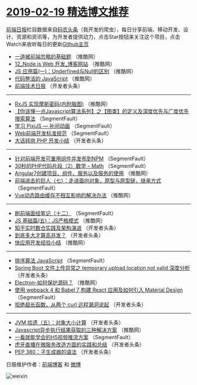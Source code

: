# [2019-02-19 精选博文推荐](https://toutiao.qdkfweb.cn/date/2019/02/19)

[前端日报](https://qdkfweb.cn/c/news)栏目数据来自[码农头条](https://toutiao.qdkfweb.cn/)（我开发的爬虫），每日分享前端、移动开发、设计、资源和资讯等，为开发者提供动力，点击Star按钮来关注这个项目，点击Watch来收听每日的更新[Github主页](https://github.com/kujian/frontendDaily)
* [一道被前端忽略的基础题](https://toutiao.qdkfweb.cn/101294.html) （推酷网）
* [12_Node.js Web 开发_博客网站](https://toutiao.qdkfweb.cn/101296.html) （推酷网）
* [JS 应用篇(一)：Underfined与Null的区别](https://toutiao.qdkfweb.cn/101293.html) （推酷网）
* [代码整洁的 JavaScript](https://toutiao.qdkfweb.cn/101286.html) （推酷网）
* [前端技术日报](https://toutiao.qdkfweb.cn/101238.html) （开发者头条）

***
* [RxJS 实现摩斯密码(内附脑图)](https://toutiao.qdkfweb.cn/101290.html) （推酷网）
* [【你该懂一点Javascript算法系列】之【图类】的定义及深度优先与广度优先搜索算法](https://toutiao.qdkfweb.cn/101228.html) （SegmentFault）
* [学习 PixiJS — 补间动画](https://toutiao.qdkfweb.cn/101222.html) （SegmentFault）
* [Web前端开发标准规范](https://toutiao.qdkfweb.cn/101223.html) （SegmentFault）
* [大话转岗 PHP 开发小结](https://toutiao.qdkfweb.cn/101235.html) （开发者头条）

***
* [针对前端开发可重用组件并发布到NPM](https://toutiao.qdkfweb.cn/101226.html) （SegmentFault）
* [30秒的PHP代码片段（2）数学 &#8211; Math](https://toutiao.qdkfweb.cn/101227.html) （SegmentFault）
* [Angular7创建项目、组件、服务以及服务的使用](https://toutiao.qdkfweb.cn/101288.html) （推酷网）
* [前端进击的巨人（七）：走进面向对象，原型与原型链，继承方式](https://toutiao.qdkfweb.cn/101217.html) （SegmentFault）
* [Vue动态路由缓存不相互影响的解决办法](https://toutiao.qdkfweb.cn/101289.html) （推酷网）

***
* [刷前端面经笔记（十二）](https://toutiao.qdkfweb.cn/101218.html) （SegmentFault）
* [JS 基础篇(五)：JS严格模式](https://toutiao.qdkfweb.cn/101291.html) （推酷网）
* [知乎实时数仓实践及架构演进](https://toutiao.qdkfweb.cn/101274.html) （开发者头条）
* [到底多大才算高并发？](https://toutiao.qdkfweb.cn/101243.html) （开发者头条）
* [快应用开发经验小结](https://toutiao.qdkfweb.cn/101292.html) （推酷网）

***
* [排序算法 JavaScript](https://toutiao.qdkfweb.cn/101221.html) （SegmentFault）
* [Spring Boot 文件上传异常之 temporary upload location not valid 深度分析](https://toutiao.qdkfweb.cn/101277.html) （开发者头条）
* [Electron-如何保护源码？](https://toutiao.qdkfweb.cn/101295.html) （推酷网）
* [使用 webpack 4 和 Babel 7 构建 React 应用及如何引入 Material Design](https://toutiao.qdkfweb.cn/101224.html) （SegmentFault）
* [拒绝超长函数，从两个 curl 远程漏洞说起](https://toutiao.qdkfweb.cn/101280.html) （开发者头条）

***
* [JVM 拾遗（五）：对象大小计算](https://toutiao.qdkfweb.cn/101237.html) （开发者头条）
* [Javascript异步执行结果获取的三种解决方案](https://toutiao.qdkfweb.cn/101287.html) （推酷网）
* [一看就能学会的H5视频推流方案](https://toutiao.qdkfweb.cn/101216.html) （SegmentFault）
* [虎牙直播在微服务改造方面的实践和总结](https://toutiao.qdkfweb.cn/101249.html) （开发者头条）
* [PEP 380：子生成器的语法](https://toutiao.qdkfweb.cn/101270.html) （开发者头条）

日报维护作者：[前端博客](https://qdkfweb.cn/) 和 [微博](https://qdkfweb.cn/go/weibo)

![weixin](https://user-images.githubusercontent.com/3055447/38468989-651132ac-3b80-11e8-8e6b-15122322a9d7.png)